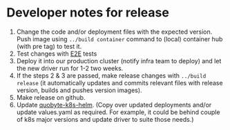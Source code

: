 # Developer notes for release

1. Change the code and/or deployment files with the expected version.
   Push image using `../build container` command to (local) container
   hub (with pre tag) to test it.
2. Test changes with [E2E](e2e) tests
3. Deploy it into our production cluster (notify infra team to deploy) and
   let the new driver run for 1-2 two weeks.
4. If the steps 2 & 3 are passed, make release changes with `../build release`
   (it automatically updates and commits relevant files with release version,
   builds and pushes version images).
5. Make release on github.
6. Update [quobyte-k8s-helm](https://github.com/quobyte/quobyte-k8s-helm/tree/main/charts/quobyte-csi).
   (Copy over updated deployments and/or update values.yaml as required. For example, it could be behind
   couple of k8s major versions and update driver to suite those needs.)
